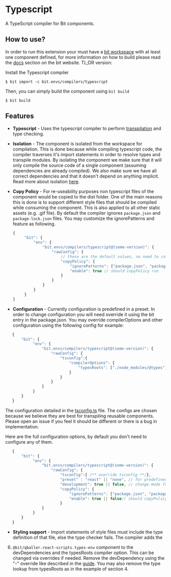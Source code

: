 Typescript
==========

A TypeScript compiler for Bit components.

How to use?
-----------

In order to run this extension your must have a [bit workspace](https://docs.bit.dev/docs/concepts#bit-workspace) with at least one component defined, for more information on how to build please read the [docs](https://docs.bit.dev/docs/building-components) section on the bit website. TL;DR version: 

Install the Typescript compiler
```
$ bit import -c bit.envs/compilers/typescript
```

Then, you can simply build the component using `bit build`
```
$ bit build
```

Features
-----------

- **Typescript** - Uses the typescript compiler to perform [transpilation](https://en.wikipedia.org/wiki/Source-to-source_compiler) and type checking.
   
- **Isolation**  - The component is isolated from the workspace for compilation. This is done because while compiling typescript code, the compiler traverses it's import statements in order to resolve types and transpile modules. By isolating the component we make sure that it will only compile the source code of a single component (assuming dependencies are already compiled). We also make sure we have all correct dependencies and that it doesn't depend on anything implicit. Read more about isolation [here](https://docs.bit.dev/docs/ext-concepts.html#what-is-an-isolated-component-environment). 

- **Copy Policy** - For re-useability purposes non typescript files of the component would be copied to the dist folder. One of the main reasons this is done is to support different style files that should be compiled while consuming the component. This is also applied to all other static assets (e.g. .gif file). By default the compiler ignores ```package.json``` and ```package-lock.json``` files. You may customize the ignorePatterns and feature as following. 
   ```js
   {
        "bit": {
            "env": {
                "bit.envs/compilers/typescript@(some-version)": { 
                    "rawConfig": {
                        // these are the default values, no need to configure them. 
                        "copyPolicy": {
                            "ignorePatterns": ["package.json", "package-lock.json"],
                            "enable": true // should copyPolicy run
                        } 
                    }
                }
            }
        } 
   }
   ```
      
- **Configuration** - Currently configuration is predefined in a preset. In order to change configuration you will need override it using the bit entry in the package.json. You may override compilerOptions and other configuration using the following config for example: 
```js
   {
       "bit": {
            "env": {
                "bit.envs/compilers/typescript@(some-version)": { 
                    "rawConfig": {
                        "tsconfig":{ 
                            "compilerOptions": {
                                "typesRoots": ["./node_modules/@types"]
                            }
                        }
                    }
                }
            }
       }
   }
```
The configuration detailed in the [tsconfig.ts](https://github.com/teambit/envs/blob/master/packages/ts-compiler/src/tsconfig.ts) file. The configs are chosen because we believe they are best for transpiling reusable components. Please open an issue if you feel it should be different or there is a bug in implementation. 

Here are the full configuration options, by default you don't need to configure any of them. 
```js
   {
       "bit": {
            "env": {
                "bit.envs/compilers/typescript@(some-version)": { 
                    "rawConfig": {
                        "tsconfig":{ /** override tsconfig **/},
                        "preset" : "react" || "none", // for predefined flavor of configuration
                        "development": true || false, // change mode for development for debugging and testing
                        "copyPolicy": {
                            "ignorePatterns": ["package.json", "package-lock.json"], // pattens to help ignore coping files
                            "enable": true || false// should copyPolicy run
                        }
                }
            }
       }
   }
```

- **Styling support** - Import statements of style files must include the type definition of that file, else the type checker fails. The compiler adds the 
6. ```@bit/qballer.react-scripts.types-env``` component to the devDependencies and the typesRoots compiler option. This can be changed via overrides if needed. Remove the devDependency using the "-" override like described in the [guide](https://docs.bit.dev/docs/overrides#components-dependencies). You may also remove the type lookup from typesRoots as in the example of section 4. 




